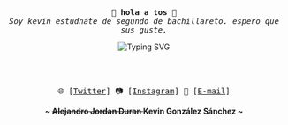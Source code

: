 <!-- Kevin GitHub Profile -->
<div align="center">

  <!-- Introducción -->
  <p>
    <samp>
      🎉 <b>hola a tos</b> 🎉
      <br>
      <i>Soy kevin estudnate de segundo de bachillareto. espero que sus guste.</i>
    </samp>
  </p>

  <!-- Texto animado -->
  <img src="https://readme-typing-svg.herokuapp.com?font=Fira+Code&size=22&duration=2000&pause=1000&color=F7009B&center=true&vCenter=true&lines=Hola+Kevin!;Soy+un+programador+creativo;programo+programas+aesteticos+y+bonito" alt="Typing SVG">
  
  <br><br>

  <!-- Contacto -->
  <p>
    <samp>
      🌐 [<a href="https://twitter.com/Er_SCR4T3">Twitter</a>] 
      📷 [<a href="https://www.instagram.com/alejandrojordanduran_/">Instagram</a>] 
      📧 [<a href="mailto:jordanduranalejandro@gmail.com">E-mail</a>]
    </samp>
  </p>

  <!-- Firma -->
  <p>
    <b>~ <del>  Alejandro Jordan Duran </del> Kevin González Sánchez  ~</b>
  </p>

</div>
